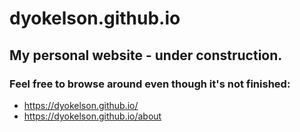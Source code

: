 # dyokelson.github.io
## My personal website - under construction.

### Feel free to browse around even though it's not finished: 
* https://dyokelson.github.io/
* https://dyokelson.github.io/about
